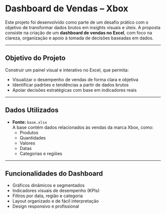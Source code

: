# Dashboard de Vendas – Xbox

Este projeto foi desenvolvido como parte de um desafio prático com o objetivo de transformar dados brutos em insights visuais e úteis. A proposta consiste na criação de um **dashboard de vendas no Excel**, com foco na clareza, organização e apoio à tomada de decisões baseadas em dados.

---

## Objetivo do Projeto

Construir um painel visual e interativo no Excel, que permita:

- Visualizar o desempenho de vendas de forma clara e objetiva
- Identificar padrões e tendências a partir de dados brutos
- Apoiar decisões estratégicas com base em indicadores reais

---

## Dados Utilizados

- **Fonte:** `base.xlsx`  
  A base contém dados relacionados às vendas da marca Xbox, como:
  - Produtos
  - Quantidades
  - Valores
  - Datas
  - Categorias e regiões

---

## Funcionalidades do Dashboard

- Gráficos dinâmicos e segmentados
- Indicadores visuais de desempenho (KPIs)
- Filtros por data, região e categoria
- Layout organizado e de fácil interpretação
- Design responsivo e profissional
